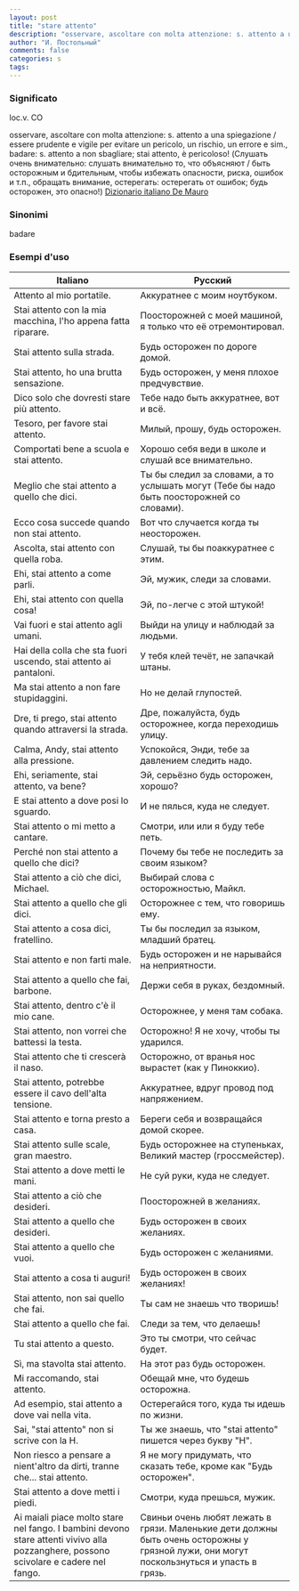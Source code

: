 ```yaml
---
layout: post
title: "stare attento"
description: "osservare, ascoltare con molta attenzione: s. attento a una spiegazione / essere prudente e vigile per evitare un pericolo, un rischio, un errore e sim., badare: s. attento a non sbagliare; stai attento, è pericoloso!"
author: "И. Постольный"
comments: false
categories: s
tags:
---
```


### Significato

loc.v. CO

osservare, ascoltare con molta attenzione: s. attento a una spiegazione / essere prudente e vigile per evitare un pericolo, un rischio, un errore e sim., badare: s. attento a non sbagliare; stai attento, è pericoloso! (Слушать очень внимательно: слушать внимательно то, что объясняют / быть осторожным и бдительным, чтобы избежать опасности, риска, ошибок и т.п., обращать внимание, остерегать: остерегать от ошибок; будь осторожен, это опасно!) [Dizionario italiano De Mauro](https://dizionario.internazionale.it/parola/stare-attento)

### Sinonimi

badare

### Esempi d'uso

| Italiano | Русский |
|----------|---------|
|Attento al mio portatile.|Аккуратнее с моим ноутбуком.|
|Stai attento con la mia macchina, l'ho appena fatta riparare.|Поосторожней с моей машиной, я только что её отремонтировал.|
|Stai attento sulla strada.|Будь осторожен по дороге домой.|
|Stai attento, ho una brutta sensazione.|Будь осторожен, у меня плохое предчувствие.|
|Dico solo che dovresti stare più attento.|Тебе надо быть аккуратнее, вот и всё.|
|Tesoro, per favore stai attento.|Милый, прошу, будь осторожен.|
|Comportati bene a scuola e stai attento.|Хорошо себя веди в школе и слушай все внимательно.|
|Meglio che stai attento a quello che dici.|Ты бы следил за словами, а то услышать могут (Тебе бы надо быть поосторожней со словами).|
|Ecco cosa succede quando non stai attento.|Вот что случается когда ты неосторожен.|
|Ascolta, stai attento con quella roba.|Слушай, ты бы поаккуратнее с этим.|
|Ehi, stai attento a come parli.|Эй, мужик, следи за словами.|
|Ehi, stai attento con quella cosa!|Эй, по-легче с этой штукой!|
|Vai fuori e stai attento agli umani.|Выйди на улицу и наблюдай за людьми.|
|Hai della colla che sta fuori uscendo, stai attento ai pantaloni.|У тебя клей течёт, не запачкай штаны.|
|Ma stai attento a non fare stupidaggini.|Но не делай глупостей.|
|Dre, ti prego, stai attento quando attraversi la strada.|Дре, пожалуйста, будь осторожнее, когда переходишь улицу.|
|Calma, Andy, stai attento alla pressione.|Успокойся, Энди, тебе за давлением следить надо.|
|Ehi, seriamente, stai attento, va bene?|Эй, серьёзно будь осторожен, хорошо?|
|E stai attento a dove posi lo sguardo.|И не пялься, куда не следует.|
|Stai attento o mi metto a cantare.|Смотри, или или я буду тебе петь.|
|Perché non stai attento a quello che dici?|Почему бы тебе не последить за своим языком?|
|Stai attento a ciò che dici, Michael.|Выбирай слова с осторожностью, Майкл.|
|Stai attento a quello che gli dici.|Осторожнее с тем, что говоришь ему.|
|Stai attento a cosa dici, fratellino.|Ты бы последил за языком, младший братец.|
|Stai attento e non farti male.|Будь осторожен и не нарывайся на неприятности.|
|Stai attento a quello che fai, barbone.|Держи себя в руках, бездомный.|
|Stai attento, dentro c'è il mio cane.|Осторожнее, у меня там собака.|
|Stai attento, non vorrei che battessi la testa.|Осторожно! Я не хочу, чтобы ты ударился.|
|Stai attento che ti crescerà il naso.|Осторожно, от вранья нос вырастет (как у Пиноккио).|
|Stai attento, potrebbe essere il cavo dell'alta tensione.|Аккуратнее, вдруг провод под напряжением.|
|Stai attento e torna presto a casa.|Береги себя и возвращайся домой скорее.|
|Stai attento sulle scale, gran maestro.|Будь осторожнее на ступеньках, Великий мастер (гроссмейстер).|
|Stai attento a dove metti le mani.|Не суй руки, куда не следует.|
|Stai attento a ciò che desideri.|Поосторожней в желаниях.|
|Stai attento a quello che desideri.|Будь осторожен в своих желаниях.|
|Stai attento a quello che vuoi.|Будь осторожен с желаниями.|
|Stai attento a cosa ti auguri!|Будь осторожен в своих желаниях!|
|Stai attento, non sai quello che fai.|Ты сам не знаешь что творишь!|
|Stai attento a quello che fai.|Следи за тем, что делаешь!|
|Tu stai attento a questo.|Это ты смотри, что сейчас будет.|
|Sì, ma stavolta stai attento.|На этот раз будь осторожен.|
|Mi raccomando, stai attento.|Обещай мне, что будешь осторожна.|
|Ad esempio, stai attento a dove vai nella vita.|Остерегайся того, куда ты идешь по жизни.|
|Sai, "stai attento" non si scrive con la H.|Ты же знаешь, что "stai attento" пишется через букву "H".|
|Non riesco a pensare a nient'altro da dirti, tranne che... stai attento.|Я не могу придумать, что сказать тебе, кроме как "Будь осторожен".|
|Stai attento a dove metti i piedi.|Смотри, куда прешься, мужик.|
|Ai maiali piace molto stare nel fango. I bambini devono stare attenti vivivo alla pozzanghere, possono scivolare e cadere nel fango.|Свиньи очень любят лежать в грязи. Маленькие дети должны быть очень осторожны у грязной лужи, они могут поскользнуться и упасть в грязь.|